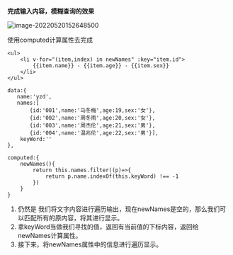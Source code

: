 **完成输入内容，模糊查询的效果**

![image-20220520152648500](C:\Users\Administrator\AppData\Roaming\Typora\typora-user-images\image-20220520152648500.png)

使用computed计算属性去完成

```vue
<ul>
    <li v-for="(item,index) in newNames" :key="item.id">
        {{item.name}} - {{item.age}} - {{item.sex}}
    </li>
</ul>

data:{
   name:'yzd',
   names:[
       {id:'001',name:'马冬梅',age:19,sex:'女'},
       {id:'002',name:'周冬雨',age:20,sex:'女'},
       {id:'003',name:'周杰伦',age:21,sex:'男'},
       {id:'004',name:'温兆伦',age:22,sex:'男'}],
    keyWord:''
},

computed:{
    newNames(){
        return this.names.filter((p)=>{
            return p.name.indexOf(this.keyWord) !== -1
        })
    }
}
```

1. 仍然是 我们将文字内容进行遍历输出，现在newNames是空的，那么我们可以匹配所有的原内容，将其进行显示。
2. 拿keyWord当做我们寻找的值，返回有当前值的下标内容，返回给newNames计算属性。
3. 接下来，将newNames属性中的信息进行遍历显示。